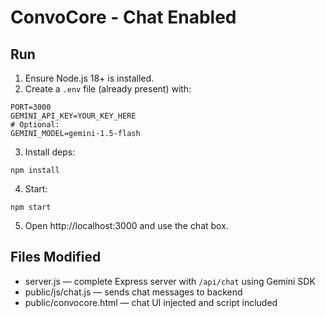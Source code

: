 # ConvoCore - Chat Enabled

## Run
1. Ensure Node.js 18+ is installed.
2. Create a `.env` file (already present) with:
```
PORT=3000
GEMINI_API_KEY=YOUR_KEY_HERE
# Optional:
GEMINI_MODEL=gemini-1.5-flash
```
3. Install deps:
```
npm install
```
4. Start:
```
npm start
```
5. Open http://localhost:3000 and use the chat box.

## Files Modified
- server.js — complete Express server with `/api/chat` using Gemini SDK
- public/js/chat.js — sends chat messages to backend
- public/convocore.html — chat UI injected and script included
